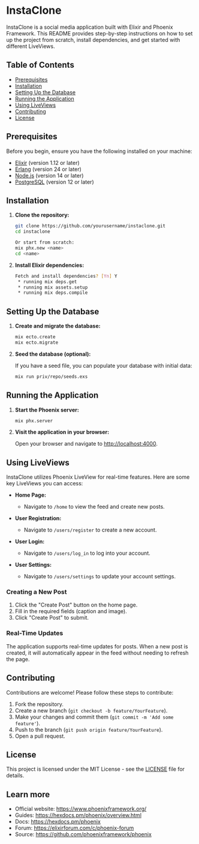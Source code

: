 # InstaClone

InstaClone is a social media application built with Elixir and Phoenix Framework. This README provides step-by-step instructions on how to set up the project from scratch, install dependencies, and get started with different LiveViews.

## Table of Contents

- [Prerequisites](#prerequisites)
- [Installation](#installation)
- [Setting Up the Database](#setting-up-the-database)
- [Running the Application](#running-the-application)
- [Using LiveViews](#using-liveviews)
- [Contributing](#contributing)
- [License](#license)

## Prerequisites

Before you begin, ensure you have the following installed on your machine:

- [Elixir](https://elixir-lang.org/install.html) (version 1.12 or later)
- [Erlang](https://www.erlang.org/downloads) (version 24 or later)
- [Node.js](https://nodejs.org/) (version 14 or later)
- [PostgreSQL](https://www.postgresql.org/download/) (version 12 or later)

## Installation

1. **Clone the repository:**

   ```bash
   git clone https://github.com/yourusername/instaclone.git
   cd instaclone

   Or start from scratch:
   mix phx.new <name>
   cd <name>
   ```

2. **Install Elixir dependencies:**

   ```bash
   Fetch and install dependencies? [Yn] Y
    * running mix deps.get
    * running mix assets.setup
    * running mix deps.compile
   ```


## Setting Up the Database

1. **Create and migrate the database:**

   ```bash
   mix ecto.create
   mix ecto.migrate
   ```

2. **Seed the database (optional):**

   If you have a seed file, you can populate your database with initial data:

   ```bash
   mix run priv/repo/seeds.exs
   ```

## Running the Application

1. **Start the Phoenix server:**

   ```bash
   mix phx.server
   ```

2. **Visit the application in your browser:**

   Open your browser and navigate to [http://localhost:4000](http://localhost:4000).

## Using LiveViews

InstaClone utilizes Phoenix LiveView for real-time features. Here are some key LiveViews you can access:

- **Home Page:**
  - Navigate to `/home` to view the feed and create new posts.

- **User Registration:**
  - Navigate to `/users/register` to create a new account.

- **User Login:**
  - Navigate to `/users/log_in` to log into your account.

- **User Settings:**
  - Navigate to `/users/settings` to update your account settings.

### Creating a New Post

1. Click the "Create Post" button on the home page.
2. Fill in the required fields (caption and image).
3. Click "Create Post" to submit.

### Real-Time Updates

The application supports real-time updates for posts. When a new post is created, it will automatically appear in the feed without needing to refresh the page.

## Contributing

Contributions are welcome! Please follow these steps to contribute:

1. Fork the repository.
2. Create a new branch (`git checkout -b feature/YourFeature`).
3. Make your changes and commit them (`git commit -m 'Add some feature'`).
4. Push to the branch (`git push origin feature/YourFeature`).
5. Open a pull request.

## License

This project is licensed under the MIT License - see the [LICENSE](LICENSE) file for details.

## Learn more

  * Official website: https://www.phoenixframework.org/
  * Guides: https://hexdocs.pm/phoenix/overview.html
  * Docs: https://hexdocs.pm/phoenix
  * Forum: https://elixirforum.com/c/phoenix-forum
  * Source: https://github.com/phoenixframework/phoenix
